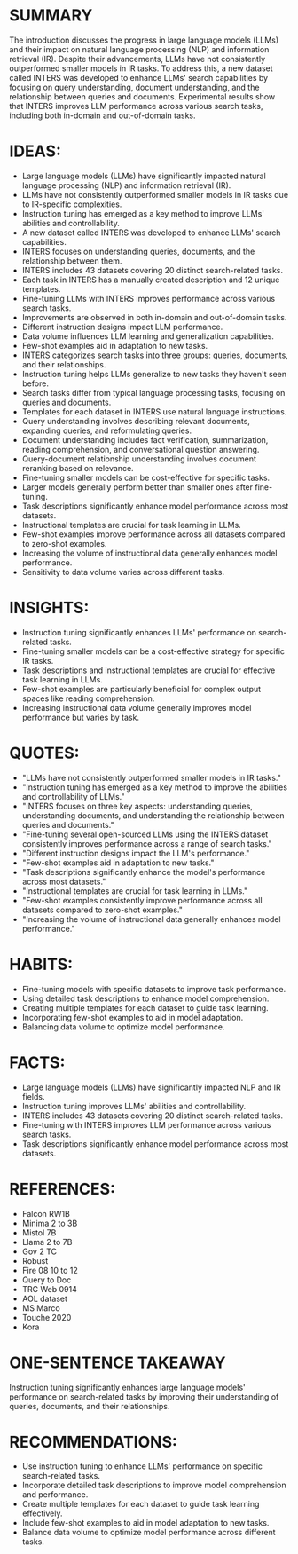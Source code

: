 # SUMMARY
The introduction discusses the progress in large language models (LLMs) and their impact on natural language processing (NLP) and information retrieval (IR). Despite their advancements, LLMs have not consistently outperformed smaller models in IR tasks. To address this, a new dataset called INTERS was developed to enhance LLMs' search capabilities by focusing on query understanding, document understanding, and the relationship between queries and documents. Experimental results show that INTERS improves LLM performance across various search tasks, including both in-domain and out-of-domain tasks.

# IDEAS:
- Large language models (LLMs) have significantly impacted natural language processing (NLP) and information retrieval (IR).
- LLMs have not consistently outperformed smaller models in IR tasks due to IR-specific complexities.
- Instruction tuning has emerged as a key method to improve LLMs' abilities and controllability.
- A new dataset called INTERS was developed to enhance LLMs' search capabilities.
- INTERS focuses on understanding queries, documents, and the relationship between them.
- INTERS includes 43 datasets covering 20 distinct search-related tasks.
- Each task in INTERS has a manually created description and 12 unique templates.
- Fine-tuning LLMs with INTERS improves performance across various search tasks.
- Improvements are observed in both in-domain and out-of-domain tasks.
- Different instruction designs impact LLM performance.
- Data volume influences LLM learning and generalization capabilities.
- Few-shot examples aid in adaptation to new tasks.
- INTERS categorizes search tasks into three groups: queries, documents, and their relationships.
- Instruction tuning helps LLMs generalize to new tasks they haven't seen before.
- Search tasks differ from typical language processing tasks, focusing on queries and documents.
- Templates for each dataset in INTERS use natural language instructions.
- Query understanding involves describing relevant documents, expanding queries, and reformulating queries.
- Document understanding includes fact verification, summarization, reading comprehension, and conversational question answering.
- Query-document relationship understanding involves document reranking based on relevance.
- Fine-tuning smaller models can be cost-effective for specific tasks.
- Larger models generally perform better than smaller ones after fine-tuning.
- Task descriptions significantly enhance model performance across most datasets.
- Instructional templates are crucial for task learning in LLMs.
- Few-shot examples improve performance across all datasets compared to zero-shot examples.
- Increasing the volume of instructional data generally enhances model performance.
- Sensitivity to data volume varies across different tasks.

# INSIGHTS:
- Instruction tuning significantly enhances LLMs' performance on search-related tasks.
- Fine-tuning smaller models can be a cost-effective strategy for specific IR tasks.
- Task descriptions and instructional templates are crucial for effective task learning in LLMs.
- Few-shot examples are particularly beneficial for complex output spaces like reading comprehension.
- Increasing instructional data volume generally improves model performance but varies by task.

# QUOTES:
- "LLMs have not consistently outperformed smaller models in IR tasks."
- "Instruction tuning has emerged as a key method to improve the abilities and controllability of LLMs."
- "INTERS focuses on three key aspects: understanding queries, understanding documents, and understanding the relationship between queries and documents."
- "Fine-tuning several open-sourced LLMs using the INTERS dataset consistently improves performance across a range of search tasks."
- "Different instruction designs impact the LLM's performance."
- "Few-shot examples aid in adaptation to new tasks."
- "Task descriptions significantly enhance the model's performance across most datasets."
- "Instructional templates are crucial for task learning in LLMs."
- "Few-shot examples consistently improve performance across all datasets compared to zero-shot examples."
- "Increasing the volume of instructional data generally enhances model performance."

# HABITS:
- Fine-tuning models with specific datasets to improve task performance.
- Using detailed task descriptions to enhance model comprehension.
- Creating multiple templates for each dataset to guide task learning.
- Incorporating few-shot examples to aid in model adaptation.
- Balancing data volume to optimize model performance.

# FACTS:
- Large language models (LLMs) have significantly impacted NLP and IR fields.
- Instruction tuning improves LLMs' abilities and controllability.
- INTERS includes 43 datasets covering 20 distinct search-related tasks.
- Fine-tuning with INTERS improves LLM performance across various search tasks.
- Task descriptions significantly enhance model performance across most datasets.

# REFERENCES:
- Falcon RW1B
- Minima 2 to 3B
- Mistol 7B
- Llama 2 to 7B
- Gov 2 TC
- Robust
- Fire 08 10 to 12
- Query to Doc
- TRC Web 0914
- AOL dataset
- MS Marco
- Touche 2020
- Kora

# ONE-SENTENCE TAKEAWAY
Instruction tuning significantly enhances large language models' performance on search-related tasks by improving their understanding of queries, documents, and their relationships.

# RECOMMENDATIONS:
- Use instruction tuning to enhance LLMs' performance on specific search-related tasks.
- Incorporate detailed task descriptions to improve model comprehension and performance.
- Create multiple templates for each dataset to guide task learning effectively.
- Include few-shot examples to aid in model adaptation to new tasks.
- Balance data volume to optimize model performance across different tasks.